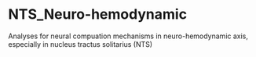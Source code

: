 # NTS_Neuro-hemodynamic
Analyses for neural compuation mechanisms in neuro-hemodynamic axis, especially in nucleus tractus solitarius (NTS)
